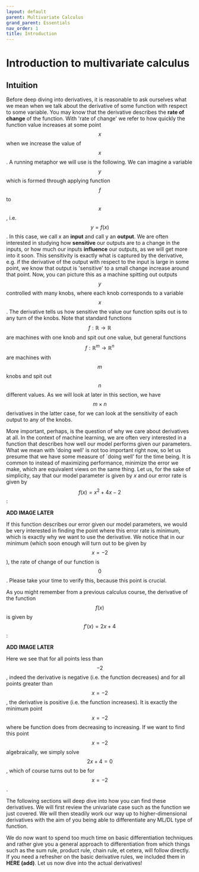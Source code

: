 ```yaml
---
layout: default
parent: Multivariate Calculus
grand_parent: Essentials
nav_order: 1
title: Introduction
---
```


# Introduction to multivariate calculus

## Intuition

Before deep diving into derivatives, it is reasonable to ask ourselves what we mean when we talk about the derivative of 
some function with respect to some variable. You may know that the derivative describes the **rate of change** of the function.
With 'rate of change' we refer to how quickly the function value increases at some point $$x$$ when we increase the value of $$x$$. 
A running metaphor we will use is the following. We can imagine a variable $$y$$ which is formed through applying function $$f$$ to 
$$x$$, i.e. $$y = f(x)$$. In this case, we call x an **input** and call y an **output**. We are often interested in 
studying how **sensitive** our outputs are to a change in the inputs, or how much our inputs **influence** our outputs, 
as we will get more into it soon. This sensitivity is exactly what is captured by the derivative, e.g. if the derivative of the 
output with respect to the input is large in some point, we know that output is 'sensitive' to a small change increase around 
that point. Now, you can picture this as a machine spitting out outputs $$y$$ controlled with many knobs, where each knob 
corresponds to a variable $$x$$. The derivative tells us how sensitive the value our function spits out is to any turn of 
the knobs. Note that standard functions $$f: \mathbb{R} \to \mathbb{R}$$ are machines with one knob and spit out one value, 
but general functions $$f: \mathbb{R}^m \to \mathbb{R}^n$$ are machines with $$m$$ knobs and spit out $$n$$ different values. 
As we will look at later in this section, we have $$m \times n$$ derivatives in the latter case, for we can look at the 
sensitivity of each output to any of the knobs.


More important, perhaps, is the question of why we care about derivatives at all. In the context of machine learning, 
we are often very interested in a function that describes how well our model performs given our parameters. What we mean 
with 'doing well' is not too important right now, so let us presume that we have some measure of 
`doing well' for the time being. It is common to instead of maximizing performance, minimize the error we make, which are equivalent views 
on the same thing. Let us, for the sake of simplicity, say that our model parameter is given by $x$ and our error rate 
is given by $$f(x) = x^2 + 4x -2$$:

**ADD IMAGE LATER**

If this function describes our error given our model parameters, we would be very interested in finding the point where 
this error rate is minimum, which is exactly why we want to use the derivative. We notice that in our minimum (which 
soon enough will turn out to be given by $$x=-2$$), the rate of change of our function is $$0$$. Please take your time to 
verify this, because this point is crucial. 

As you might remember from a previous calculus course, the derivative of the function $$f(x)$$ is given by $$f'(x) = 2x + 4$$:

**ADD IMAGE LATER**

Here we see that for all points less than $$-2$$, indeed the derivative is negative (i.e. the function decreases) and for 
all points greater than $$x=-2$$, the derivative is positive (i.e. the function increases). It is exactly the minimum point 
$$x=-2$$ where be function does from decreasing to increasing. If we want to find this point $$x=-2$$ algebraically, we simply 
solve $$2x + 4 = 0$$, which of course turns out to be for $$x=-2$$. 

The following sections will deep dive into how you can find these derivatives. We will first review the univariate case 
such as the function we just covered. We will then steadily work our way up to higher-dimensional derivatives with the aim 
of you being able to differentiate any ML/DL type of function. 

We do now want to spend too much time on basic differentiation techniques and rather give you a general approach to 
differentiation from which things such as the sum rule, product rule, chain rule, et cetera, will follow directly. 
If you need a refresher on the basic derivative rules, we included them in **HERE (add)**. Let us now 
dive into the actual derivatives!

